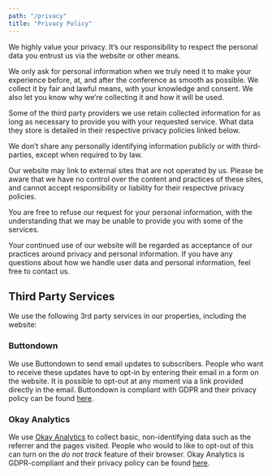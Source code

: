 ```yaml
---
path: "/privacy"
title: "Privacy Policy"
---
```


We highly value your privacy. It’s our responsibility to respect the personal data you entrust us via the website or other means.

We only ask for personal information when we truly need it to make your experience before, at, and after the conference as smooth as possible. We collect it by fair and lawful means, with your knowledge and consent. We also let you know why we’re collecting it and how it will be used.

Some of the third party providers we use retain collected information for as long as necessary to provide you with your requested service. What data they store is detailed in their respective privacy policies linked below.

We don’t share any personally identifying information publicly or with third-parties, except when required to by law.

Our website may link to external sites that are not operated by us. Please be aware that we have no control over the content and practices of these sites, and cannot accept responsibility or liability for their respective privacy policies.

You are free to refuse our request for your personal information, with the understanding that we may be unable to provide you with some of the services.

Your continued use of our website will be regarded as acceptance of our practices around privacy and personal information. If you have any questions about how we handle user data and personal information, feel free to contact us.

## Third Party Services

We use the following 3rd party services in our properties, including the website:

### Buttondown

We use Buttondown to send email updates to subscribers. People who want to receive these updates have to opt-in by entering their email in a form on the website. It is possible to opt-out at any moment via a link provided directly in the email. Buttondown is compliant with GDPR and their privacy policy can be found [here](https://buttondown.email/privacy).

### Okay Analytics

We use [Okay Analytics](https://www.okayanalytics.com) to collect basic, non-identifying data such as the referrer and the pages visited. People who would to like to opt-out of this can turn on the *do not track* feature of their browser. Okay Analytics is GDPR-compliant and their privacy policy can be found [here](https://www.okayanalytics.com/privacy/).
